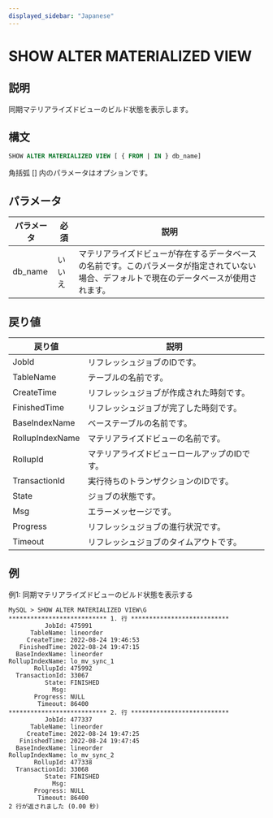 ```yaml
---
displayed_sidebar: "Japanese"
---
```


# SHOW ALTER MATERIALIZED VIEW

## 説明

同期マテリアライズドビューのビルド状態を表示します。

## 構文

```SQL
SHOW ALTER MATERIALIZED VIEW [ { FROM | IN } db_name]
```

角括弧 [] 内のパラメータはオプションです。

## パラメータ

| **パラメータ** | **必須** | **説明**                                                     |
| -------------- | --------- | ------------------------------------------------------------ |
| db_name        | いいえ    | マテリアライズドビューが存在するデータベースの名前です。このパラメータが指定されていない場合、デフォルトで現在のデータベースが使用されます。 |

## 戻り値

| **戻り値**        | **説明**                                         |
| ----------------- | ------------------------------------------------- |
| JobId             | リフレッシュジョブのIDです。                       |
| TableName         | テーブルの名前です。                               |
| CreateTime        | リフレッシュジョブが作成された時刻です。           |
| FinishedTime      | リフレッシュジョブが完了した時刻です。             |
| BaseIndexName     | ベーステーブルの名前です。                         |
| RollupIndexName   | マテリアライズドビューの名前です。                 |
| RollupId          | マテリアライズドビューロールアップのIDです。       |
| TransactionId     | 実行待ちのトランザクションのIDです。               |
| State             | ジョブの状態です。                                 |
| Msg               | エラーメッセージです。                             |
| Progress          | リフレッシュジョブの進行状況です。                 |
| Timeout           | リフレッシュジョブのタイムアウトです。             |

## 例

例1: 同期マテリアライズドビューのビルド状態を表示する

```Plain
MySQL > SHOW ALTER MATERIALIZED VIEW\G
*************************** 1. 行 ***************************
          JobId: 475991
      TableName: lineorder
     CreateTime: 2022-08-24 19:46:53
   FinishedTime: 2022-08-24 19:47:15
  BaseIndexName: lineorder
RollupIndexName: lo_mv_sync_1
       RollupId: 475992
  TransactionId: 33067
          State: FINISHED
            Msg: 
       Progress: NULL
        Timeout: 86400
*************************** 2. 行 ***************************
          JobId: 477337
      TableName: lineorder
     CreateTime: 2022-08-24 19:47:25
   FinishedTime: 2022-08-24 19:47:45
  BaseIndexName: lineorder
RollupIndexName: lo_mv_sync_2
       RollupId: 477338
  TransactionId: 33068
          State: FINISHED
            Msg: 
       Progress: NULL
        Timeout: 86400
2 行が返されました (0.00 秒)
```
